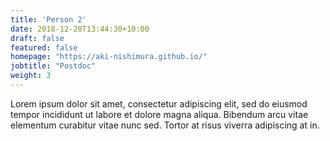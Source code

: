 ```yaml
---
title: 'Person 2'
date: 2018-12-20T13:44:30+10:00
draft: false
featured: false
homepage: "https://aki-nishimura.github.io/"
jobtitle: "Postdoc"
weight: 3
---
```


Lorem ipsum dolor sit amet, consectetur adipiscing elit, sed do eiusmod tempor incididunt ut labore et dolore magna aliqua. Bibendum arcu vitae elementum curabitur vitae nunc sed. Tortor at risus viverra adipiscing at in.
